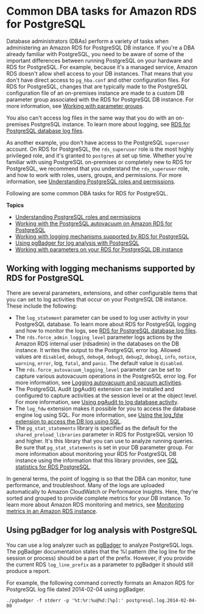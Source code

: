 # Common DBA tasks for Amazon RDS for PostgreSQL<a name="Appendix.PostgreSQL.CommonDBATasks"></a>

Database administrators \(DBAs\) perform a variety of tasks when administering an Amazon RDS for PostgreSQL DB instance\. If you're a DBA already familiar with PostgreSQL, you need to be aware of some of the important differences between running PostgreSQL on your hardware and RDS for PostgreSQL\. For example, because it's a managed service, Amazon RDS doesn't allow shell access to your DB instances\. That means that you don't have direct access to `pg_hba.conf` and other configuration files\. For RDS for PostgreSQL, changes that are typically made to the PostgreSQL configuration file of an on\-premises instance are made to a custom DB parameter group associated with the RDS for PostgreSQL DB instance\. For more information, see [Working with parameter groups](USER_WorkingWithParamGroups.md)\.

You also can't access log files in the same way that you do with an on\-premises PostgreSQL instance\. To learn more about logging, see [RDS for PostgreSQL database log files](USER_LogAccess.Concepts.PostgreSQL.md)\.

As another example, you don't have access to the PostgreSQL `superuser` account\. On RDS for PostgreSQL, the `rds_superuser` role is the most highly privileged role, and it's granted to `postgres` at set up time\. Whether you're familiar with using PostgreSQL on\-premises or completely new to RDS for PostgreSQL, we recommend that you understand the `rds_superuser` role, and how to work with roles, users, groups, and permissions\. For more information, see [Understanding PostgreSQL roles and permissions](Appendix.PostgreSQL.CommonDBATasks.Roles.md)\.

Following are some common DBA tasks for RDS for PostgreSQL\.

**Topics**
+ [Understanding PostgreSQL roles and permissions](Appendix.PostgreSQL.CommonDBATasks.Roles.md)
+ [Working with the PostgreSQL autovacuum on Amazon RDS for PostgreSQL](Appendix.PostgreSQL.CommonDBATasks.Autovacuum.md)
+ [Working with logging mechanisms supported by RDS for PostgreSQL](#Appendix.PostgreSQL.CommonDBATasks.Auditing)
+ [Using pgBadger for log analysis with PostgreSQL](#Appendix.PostgreSQL.CommonDBATasks.Badger)
+ [Working with parameters on your RDS for PostgreSQL DB instance](Appendix.PostgreSQL.CommonDBATasks.Parameters.md)

## Working with logging mechanisms supported by RDS for PostgreSQL<a name="Appendix.PostgreSQL.CommonDBATasks.Auditing"></a>

There are several parameters, extensions, and other configurable items that you can set to log activities that occur on your PostgreSQL DB instance\. These include the following:
+ The `log_statement` parameter can be used to log user activity in your PostgreSQL database\. To learn more about RDS for PostgreSQL logging and how to monitor the logs, see [RDS for PostgreSQL database log files](USER_LogAccess.Concepts.PostgreSQL.md)\.
+ The `rds.force_admin_logging_level` parameter logs actions by the Amazon RDS internal user \(rdsadmin\) in the databases on the DB instance\. It writes the output to the PostgreSQL error log\. Allowed values are `disabled`, `debug5`, `debug4`, `debug3`, `debug2`, `debug1`, `info`, `notice`, `warning`, `error`, log, `fatal`, and `panic`\. The default value is `disabled`\.
+ The `rds.force_autovacuum_logging_level` parameter can be set to capture various autovacuum operations in the PostgreSQL error log\. For more information, see [Logging autovacuum and vacuum activities](Appendix.PostgreSQL.CommonDBATasks.Autovacuum.md#Appendix.PostgreSQL.CommonDBATasks.Autovacuum.Logging)\. 
+ The PostgreSQL Audit \(pgAudit\) extension can be installed and configured to capture activities at the session level or at the object level\. For more information, see [Using pgAudit to log database activity](Appendix.PostgreSQL.CommonDBATasks.Extensions.md#Appendix.PostgreSQL.CommonDBATasks.pgaudit)\.
+ The `log_fdw` extension makes it possible for you to access the database engine log using SQL\. For more information, see [Using the log\_fdw extension to access the DB log using SQL](Appendix.PostgreSQL.CommonDBATasks.Extensions.foreign-data-wrappers.md#CHAP_PostgreSQL.Extensions.log_fdw)\.
+ The `pg_stat_statements` library is specified as the default for the `shared_preload_libraries` parameter in RDS for PostgreSQL version 10 and higher\. It's this library that you can use to analyze running queries\. Be sure that `pg_stat_statements` is set in your DB parameter group\. For more information about monitoring your RDS for PostgreSQL DB instance using the information that this library provides, see [SQL statistics for RDS PostgreSQL](USER_PerfInsights.UsingDashboard.AnalyzeDBLoad.AdditionalMetrics.PostgreSQL.md)\.

In general terms, the point of logging is so that the DBA can monitor, tune performance, and troubleshoot\. Many of the logs are uploaded automatically to Amazon CloudWatch or Performance Insights\. Here, they're sorted and grouped to provide complete metrics for your DB instance\. To learn more about Amazon RDS monitoring and metrics, see [Monitoring metrics in an Amazon RDS instance](CHAP_Monitoring.md)\. 

## Using pgBadger for log analysis with PostgreSQL<a name="Appendix.PostgreSQL.CommonDBATasks.Badger"></a>

You can use a log analyzer such as [pgBadger](http://dalibo.github.io/pgbadger/) to analyze PostgreSQL logs\. The pgBadger documentation states that the %l pattern \(the log line for the session or process\) should be a part of the prefix\. However, if you provide the current RDS `log_line_prefix` as a parameter to pgBadger it should still produce a report\.

For example, the following command correctly formats an Amazon RDS for PostgreSQL log file dated 2014\-02\-04 using pgBadger\.

```
./pgbadger -f stderr -p '%t:%r:%u@%d:[%p]:' postgresql.log.2014-02-04-00 
```